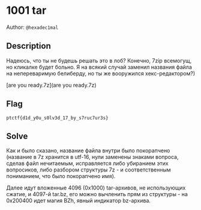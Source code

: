 # 1001 tar
Author: `@hexadec1mal`

## Description

Надеюсь, что ты не будешь решать это в лоб? Конечно, 7zip всемогущ, но кликалке будет больно. Я на всякий случай заменил названия файла на непереваримую белиберду, но ты же вооружился хекс-редактором?)

[are you ready.7z](are you ready.7z)

## Flag

```
ptctf{d1d_y0u_s0lv3d_17_by_s7ruc7ur3s}
```

## Solve

Как и было сказано, название файла внутри было покорапчено (название в 7z хранится в utf-16, нули заменены знаками вопроса, сделав файл нечитаемым, исправляется либо убиранием этих вопросиков, либо разбором структуры 7z - и соответственным пониманием, что было покорапчено имя).

Далее идут вложенные 4096 (0x1000) tar-архивов, не использующих сжатие, и 4097-й tar.bz, его можно вычленить прям из структуры - на 0x200400 идет магия BZh, явный индикатор bz-архива.
